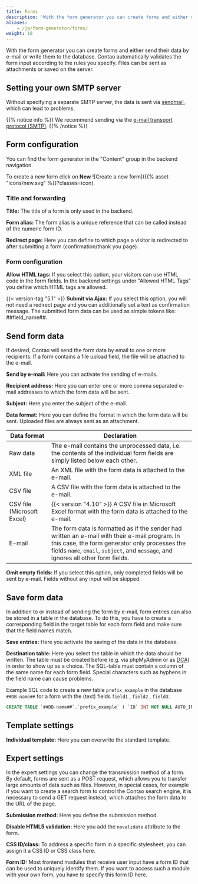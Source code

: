 ```yaml
---
title: Forms
description: 'With the form generator you can create forms and either send their data by e-mail or write them into the database.'
aliases:
    - /ja/form-generator/forms/
weight: 10
---
```


With the form generator you can create forms and either send their data by e-mail or write them to the database. Contao 
automatically validates the form input according to the rules you specify. Files can be sent as attachments or saved on the server.

## Setting your own SMTP server

Without specifying a separate SMTP server, the data is sent via [sendmail](https://en.wikipedia.org/wiki/Sendmail), which can lead to problems.

{{% notice info %}}
We recommend sending via the [e-mail transport protocol (SMTP)](/ja/system/settings/#e-mail-sending-configuration).
{{% /notice %}}

## Form configuration

You can find the form generator in the "Content" group in the backend navigation.

To create a new form click on **New** ![Create a new form]({{% asset "icons/new.svg" %}}?classes=icon).

### Title and forwarding

**Title:** The title of a form is only used in the backend.

**Form alias:** The form alias is a unique reference that can be called instead of the numeric form ID.

**Redirect page:** Here you can define to which page a visitor is redirected to after submitting a form (confirmation/thank you page).

### Form configuration

**Allow HTML tags:** If you select this option, your visitors can use HTML code in the form fields. In the backend 
settings under "Allowed HTML Tags" you define which HTML tags are allowed.

{{< version-tag "5.1" >}} **Submit via Ajax:** If you select this option, you will not need a redirect page 
and you can additionally set a text as confirmation message. The submitted form data can be used as simple tokens like: ##field_name##.

## Send form data

If desired, Contao will send the form data by email to one or more recipients. If a form contains a file upload field, 
the file will be attached to the e-mail.

**Send by e-mail:** Here you can activate the sending of e-mails.

**Recipient address:** Here you can enter one or more comma separated e-mail addresses to which the form data will be sent.

**Subject:** Here you enter the subject of the e-mail.

**Data format:** Here you can define the format in which the form data will be sent. Uploaded files are always sent as 
an attachment.

| Data format | Declaration |
| ----------- | ----------- |
| Raw data | The e-mail contains the unprocessed data, i.e. the contents of the individual form fields are simply listed below each other. |
| XML file | An XML file with the form data is attached to the e-mail. |
| CSV file | A CSV file with the form data is attached to the e-mail. |
| CSV file (Microsoft Excel) | {{< version "4.10" >}} A CSV file in Microsoft Excel format with the form data is attached to the e-mail. |
| E-mail | The form data is formatted as if the sender had written an e-mail with their e-mail program. In this case, the form generator only processes the fields `name`, `email`, `subject`, and `message`, and ignores all other form fields. |

**Omit empty fields:** If you select this option, only completed fields will be sent by e-mail. Fields without any input will be skipped.

## Save form data

In addition to or instead of sending the form by e-mail, form entries can also be stored in a table in the database. To do 
this, you have to create a corresponding field in the target table for each form field and make sure that the field names match.

**Save entries:** Here you activate the saving of the data in the database.

**Destination table:** Here you select the table in which the data should be written. The table must be created
 before (e.g. via phpMyAdmin or as [DCA](../../../../dev/reference/dca/)) in order to show up as a choice. The SQL-table must contain a column of the same name for each form field. Special characters such as hyphens in the field name can cause problems.

Example SQL code to create a new table `prefix_example` in the database `##DB-name##` for a form with the (text) fields `field1` , `field2` , `field3`:
```SQL
CREATE TABLE `##DB-name##`.`prefix_example` ( `ID` INT NOT NULL AUTO_INCREMENT , `field1` TEXT NOT NULL , `field2` TEXT NOT NULL , `field3` TEXT NOT NULL , INDEX (`ID`)) ENGINE = InnoDB;
``` 

## Template settings

**Individual template:** Here you can overwrite the standard template.

## Expert settings

In the expert settings you can change the transmission method of a form. By default, forms are sent as a POST request, 
which allows you to transfer large amounts of data such as files. However, in special cases, for example if you want to 
create a search form to control the Contao search engine, it is necessary to send a GET request instead, which attaches the form data to the URL of the page.

**Submission method:** Here you define the submission method.

**Disable HTML5 validation:** Here you add the `novalidate` attribute to the form.

**CSS ID/class:** To address a specific form in a specific stylesheet, you can assign it a CSS ID or CSS class here.

**Form ID:** Most frontend modules that receive user input have a form ID that can be used to uniquely identify them. 
If you want to access such a module with your own form, you have to specify this form ID here.
